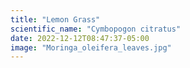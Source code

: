 ```yaml
---
title: "Lemon Grass"
scientific_name: "Cymbopogon citratus"
date: 2022-12-12T08:47:37-05:00
image: "Moringa_oleifera_leaves.jpg"
---
```

